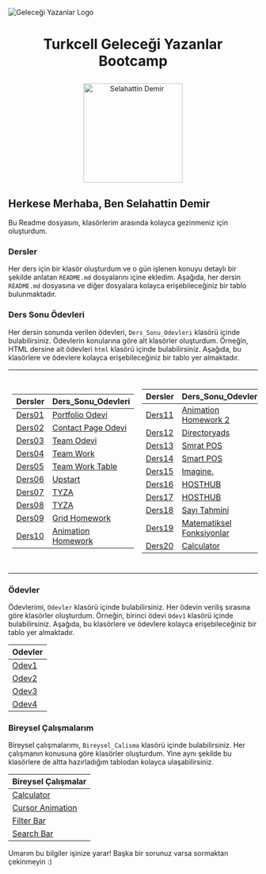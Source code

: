 ![Geleceği Yazanlar Logo](https://gelecegiyazanlar.turkcell.com.tr/themes/custom/gyz/logo.svg)
# <p align="center">Turkcell Geleceği Yazanlar Bootcamp</p>


<p align="center"><img src="https://avatars.githubusercontent.com/u/87477482?v=4" alt="Selahattin Demir" width="200px"></p>

## Herkese Merhaba, Ben Selahattin Demir

Bu Readme dosyasını, klasörlerim arasında kolayca gezinmeniz için oluşturdum. 
### Dersler

Her ders için bir klasör oluşturdum ve o gün işlenen konuyu detaylı bir şekilde anlatan ``README.md`` dosyalarını içine ekledim. Aşağıda, her dersin ``README.md`` dosyasına ve diğer dosyalara kolayca erişebileceğiniz bir tablo bulunmaktadır. 

### Ders Sonu Ödevleri

Her dersin sonunda verilen ödevleri, ``Ders_Sonu_Odevleri`` klasörü içinde bulabilirsiniz. Ödevlerin konularına göre alt klasörler oluşturdum. Örneğin, HTML dersine ait ödevleri ``html`` klasörü içinde bulabilirsiniz. Aşağıda, bu klasörlere ve ödevlere kolayca erişebileceğiniz bir tablo yer almaktadır.

<table align="center">
<tr>
<td>

| Dersler | Ders_Sonu_Odevleri |
|---------|--------------------|
| [Ders01](./Dersler/Ders01) | [Portfolio Odevi](./Ders_Sonu_Odevleri/html/Portfolio_Odevi) |
| [Ders02](./Dersler/Ders02) | [Contact Page Odevi](./Ders_Sonu_Odevleri/html/Contact_Page_Odevi) |
| [Ders03](./Dersler/Ders03) | [Team Odevi](./Ders_Sonu_Odevleri/html/Team_Odevi) |
| [Ders04](./Dersler/Ders04) | [Team Work](./Ders_Sonu_Odevleri/css/Team_Work) |
| [Ders05](./Dersler/Ders05) | [Team Work Table](./Ders_Sonu_Odevleri/css/Team_Work_Table) |
| [Ders06](./Dersler/Ders06) | [Upstart](./Ders_Sonu_Odevleri/css/GroupHomework) |
| [Ders07](./Dersler/Ders07) | [TYZA](./Ders_Sonu_Odevleri/css/GroupHomework02) |
| [Ders08](./Dersler/Ders08) | [TYZA](./Ders_Sonu_Odevleri/css/GroupHomework02) |
| [Ders09](./Dersler/Ders09) | [Grid Homework](./Ders_Sonu_Odevleri/css/Grid_Homework) |
| [Ders10](./Dersler/Ders10) | [Animation Homework](./Ders_Sonu_Odevleri/css/Animation_Homework) |

</td>
<td>

| Dersler | Ders_Sonu_Odevleri |
|---------|--------------------|
| [Ders11](./Dersler/Ders11) | [Animation Homework 2](./Ders_Sonu_Odevleri/css/Animation_Homework_2) |
| [Ders12](./Dersler/Ders12) | [Directoryads](./Ders_Sonu_Odevleri/sass/Sass_Homework) |
| [Ders13](./Dersler/Ders13) | [Smrat POS](./Ders_Sonu_Odevleri/sass/Sass_Homework2) |
| [Ders14](./Dersler/Ders14) | [Smart POS](./Ders_Sonu_Odevleri/sass/Sass_Homework2) |
| [Ders15](./Dersler/Ders15) | [Imagine.](./Ders_Sonu_Odevleri/bootstap/bootsrapWork) |
| [Ders16](./Dersler/Ders16) | [HOSTHUB](./Ders_Sonu_Odevleri/bootstap/blogWebsite) |
| [Ders17](./Dersler/Ders17) | [HOSTHUB](./Ders_Sonu_Odevleri/bootstrap-sass/TeamWork) |
| [Ders18](./Dersler/Ders18) | [Sayı Tahmini](./Ders_Sonu_Odevleri/js/teamwork1) |
| [Ders19](./Dersler/Ders19) | [Matematiksel Fonksiyonlar](./Ders_Sonu_Odevleri/js/teamwork2) |
| [Ders20](./Dersler/Ders20) | [Calculator](./Ders_Sonu_Odevleri/js/teamwork3) |

</td>
<td>

| Dersler | Ders_Sonu_Odevleri |
|---------|--------------------|
| [Ders21](./Dersler/Ders21) | [Calculator](./Ders_Sonu_Odevleri/js/teamwork3) |
| [Ders22](./Dersler/Ders22) | [To Do](./Ders_Sonu_Odevleri/js/teamworkTodo) |
| [Ders23](./Dersler/Ders23) | [To Do](./Ders_Sonu_Odevleri/js/teamworkTodo) |
| [Ders24](./Dersler/Ders24) | [Sinema Koleksiyon](./Ders_Sonu_Odevleri/js/teamworkSinema) |
| [Ders25](./Dersler/Ders25) | [Sinema Koleksiyon 2](./Ders_Sonu_Odevleri/js/teamworkmoviecoleksion) |
| [Ders26](./Dersler/Ders26) | [XOX](./Ders_Sonu_Odevleri/js/teamworkXOX) |
| [Ders27](./Dersler/Ders27) | [Sinema Koleksiyon Prototype](./Ders_Sonu_Odevleri/js/teamworkConstructor) |
| [Ders28](./Dersler/Ders28) | [Sinema Koleksiyon Prototype](./Ders_Sonu_Odevleri/js/teamworkConstructor) |
| [Ders29](./Dersler/Ders29) | [Sinema Koleksiyon Class](./Ders_Sonu_Odevleri/js/teamworkClass) |
| [Ders30](./Dersler/Ders30) | [Sinema Koleksiyon Class](./Ders_Sonu_Odevleri/js/teamworkClass) |

</td>
</tr>
</table>

### Ödevler

Ödevlerimi, `Odevler` klasörü içinde bulabilirsiniz. Her ödevin veriliş sırasına göre klasörler oluşturdum. Örneğin, birinci ödevi `Odev1` klasörü içinde bulabilirsiniz. Aşağıda, bu klasörlere ve ödevlere kolayca erişebileceğiniz bir tablo yer almaktadır.

| Odevler |
|---------|
| [Odev1](./Odevler/Odev-1) |
| [Odev2](./Odevler/Odev-2) |
| [Odev3](./Odevler/Odev-3) |
| [Odev4](./Odevler/Odev-4/) |

### Bireysel Çalışmalarım

Bireysel çalışmalarımı, `Bireysel_Calisma` klasörü içinde bulabilirsiniz. Her çalışmanın konusuna göre klasörler oluşturdum. Yine aynı şekilde bu klasörlere de altta hazırladığım tablodan kolayca ulaşabilirsiniz.

| Bireysel Çalışmalar |
|---------------------|
| [Calculator](./Bireysel_Calismalar/JS/Calculator) |
| [Cursor Animation](./Bireysel_Calismalar/JS/Cursor-Animation) |
| [Filter Bar](./Bireysel_Calismalar/JS/Filter-Bar) |
| [Search Bar](./Bireysel_Calismalar/JS/Search-Bar) |


Umarım bu bilgiler işinize yarar! Başka bir sorunuz varsa sormaktan çekinmeyin :) 
